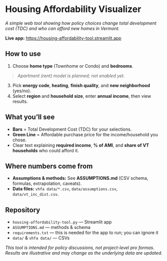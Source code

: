 # Housing Affordability Visualizer

*A simple web tool showing how policy choices change total development cost (TDC) and who can afford new homes in Vermont.*

**Live app:** https://housing-affordability-tool.streamlit.app

## How to use
1. Choose **home type** (Townhome or Condo) and **bedrooms**.
> *Apartment (rent) model is planned; not enabled yet.*
3. Pick **energy code**, **heating**, **finish quality**, and **new neighborhood** (yes/no).  
4. Select **region** and **household size**, enter **annual income**, then view results.

## What you’ll see
- **Bars** = Total Development Cost (TDC) for your selections.  
- **Green Line** = Affordable purchase price for the income/household you chose.  
- Clear text explaining **required income**, **% of AMI**, and **share of VT households** who could afford it.
 
## Where numbers come from
- **Assumptions & methods:** See **ASSUMPTIONS.md** (CSV schema, formulas, extrapolation, caveats).  
- **Data files:** `vhfa data/*.csv`, `data/assumptions.csv`, `data/vt_inc_dist.csv`.

## Repository
- `housing-affordability-tool.py` — Streamlit app  
- `ASSUMPTIONS.md` — methods & schema  
- `requirements.txt` — this is needed for the app to run; you can ignore it
- `data/` & `vhfa data/` — CSVs

*This tool is intended for policy discussions, not project-level pro formas. Results are illustrative and may change as the underlying data are updated.*
